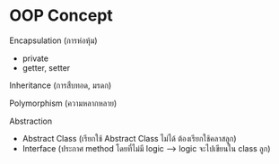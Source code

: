 # OOP Concept

Encapsulation (การห่อหุ้ม)

 - private
 - getter, setter

Inheritance (การสืบทอด, มรดก)

Polymorphism (ความหลากหลาย)

Abstraction

 - Abstract Class (เรียกใช้ Abstract Class ไม่ได้ ต้องเรียกใช้คลาสลูก)
 - Interface (ประกาศ method โดยที่ไม่มี logic --> logic จะไปเขียนใน class ลูก)